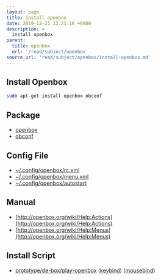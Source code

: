 ```yaml
---
layout: page
title: install openbox
date: 2019-12-21 13:21:16 +0800
description: >
  install openbox
parent:
  title: openbox
  url: '/read/subject/openbox'
source_url: 'read/subject/openbox/install-openbox.md'
---
```



## Install Openbox

``` sh
sudo apt-get install openbox obconf
```


## Package

* [openbox](https://packages.ubuntu.com/bionic/openbox)
* [obconf](https://packages.ubuntu.com/bionic/obconf)


## Config File

* [~/.config/openbox/rc.xml](https://github.com/samwhelp/play-ubuntu-18.04-plan/blob/master/prototype/de-box/play-openbox/config/openbox/rc.xml)
* [~/.config/openbox/menu.xml](https://github.com/samwhelp/play-ubuntu-18.04-plan/blob/master/prototype/de-box/play-openbox/config/openbox/menu.xml)
* [~/.config/openbox/autostart](https://github.com/samwhelp/play-ubuntu-18.04-plan/blob/master/prototype/de-box/play-openbox/config/openbox/autostart)


## Manual

* [http://openbox.org/wiki/Help:Actions](http://openbox.org/wiki/Help:Actions)
* [http://openbox.org/wiki/Help:Menus](http://openbox.org/wiki/Help:Menus)


## Install Script

* [prototype/de-box/play-openbox](https://github.com/samwhelp/play-ubuntu-18.04-plan/tree/master/prototype/de-box/play-openbox) ([keybind](https://github.com/samwhelp/play-ubuntu-18.04-plan/blob/master/prototype/de-box/play-openbox/spec-keybind.md)) ([mousebind](https://github.com/samwhelp/play-ubuntu-18.04-plan/blob/master/prototype/de-box/play-openbox/spec-mousebind.md))
